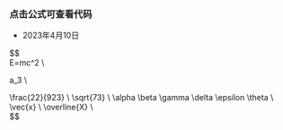 ### 点击公式可查看代码

-   2023年4月10日
    

$$  
E=mc^2 \\ 

a_3 \

\frac{22}{923} \\ 
\sqrt{73} \\ 
\alpha \beta \gamma \delta \epsilon \theta \\ \vec{x} \\ \overline{X} \\  
$$
